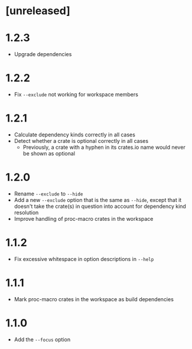 # [unreleased]

# 1.2.3

* Upgrade dependencies

# 1.2.2

* Fix `--exclude` not working for workspace members

# 1.2.1

* Calculate dependency kinds correctly in all cases
* Detect whether a crate is optional correctly in all cases
  * Previously, a crate with a hyphen in its crates.io name would never be shown
    as optional

# 1.2.0

* Rename `--exclude` to `--hide`
* Add a new `--exclude` option that is the same as `--hide`, except that it
  doesn't take the crate(s) in question into account for dependency kind
  resolution
* Improve handling of proc-macro crates in the workspace

# 1.1.2

* Fix excessive whitespace in option descriptions in `--help`

# 1.1.1

* Mark proc-macro crates in the workspace as build dependencies

# 1.1.0

* Add the `--focus` option
